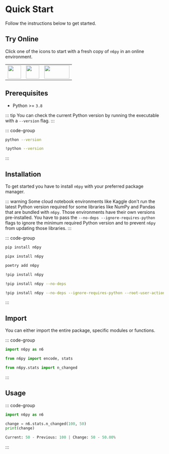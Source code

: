 # Quick Start

Follow the instructions below to get started.

## Try Online

Click one of the icons to start with a fresh copy of `n6py` in an online environment.

<table>
  <tbody>
    <tr>
      <td>
        <a href="https://colab.research.google.com/github/n6ai/n6py/blob/main/notebooks/n6py-demo.ipynb" target="_blank">
          <img width="42" height="42" src="/icons/colab.svg" />
        </a>
      </td>
      <td>
        <a href="https://mybinder.org/v2/git/https%3A%2F%2Fgithub.com%2Fn6ai%2Fn6py/HEAD?labpath=%2Fnotebooks%2Fn6py-demo.ipynb" target="_blank">
          <img width="42" height="42" src="/icons/binder.svg" />
        </a>
      </td>
      <td>
        <a href="https://kaggle.com/kernels/welcome?src=https://github.com/n6ai/n6py/blob/main/notebooks/n6py-demo.ipynb" target="_blank">
          <img width="80" height="42" src="/icons/kaggle.svg" />
        </a>
      </td>
    </tr>
  </tbody>
</table>

## Prerequisites

- Python >= `3.8`

::: tip
You can check the current Python version by running the executable with a `--version` flag.
:::

::: code-group

```sh [Terminal]
python --version
```

```sh [Jupyter Notebook]
!python --version
```

:::

## Installation

To get started you have to install `n6py` with your preferred package manager.

::: warning
Some cloud notebook environments like Kaggle don't run the latest Python version required for some libraries like NumPy and Pandas that are bundled with `n6py`. Those environments have their own versions pre-installed. You have to pass the `--no-deps --ignore-requires-python` flags to ignore the minimum required Python version and to prevent `n6py` from updating those libraries.
:::

::: code-group

```sh [Pip]
pip install n6py
```

```sh [Pipx]
pipx install n6py
```

```sh [Poetry]
poetry add n6py
```

```sh [Jupyter Notebook]
!pip install n6py
```

```sh [Colab]
!pip install n6py --no-deps
```

```sh [Kaggle]
!pip install n6py --no-deps --ignore-requires-python --root-user-action=ignore
```

:::

## Import

You can either import the entire package, specific modules or functions.

::: code-group

```py [Package]
import n6py as n6
```

```py [Modules]
from n6py import encode, stats
```

```py [Functions]
from n6py.stats import n_changed
```

:::

## Usage

::: code-group

```py [Code]
import n6py as n6

change = n6.stats.n_changed(100, 50)
print(change)
```

```py [Result]
Current: 50 - Previous: 100 | Change: 50 - 50.00%
```

:::
